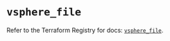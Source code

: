 # `vsphere_file`

Refer to the Terraform Registry for docs: [`vsphere_file`](https://registry.terraform.io/providers/hashicorp/vsphere/2.12.0/docs/resources/file).
